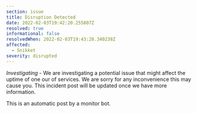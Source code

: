 ```yaml
---
section: issue
title: Disruption Detected
date: 2022-02-03T19:42:20.255807Z
resolved: true
informational: false
resolvedWhen: 2022-02-03T19:43:28.340238Z
affected:
  - Snikket
severity: disrupted
---
```

*Investigating* - We are investigating a potential issue that might affect the uptime of one our of services. We are sorry for any inconvenience this may cause you. This incident post will be updated once we have more information.

This is an automatic post by a monitor bot.
        